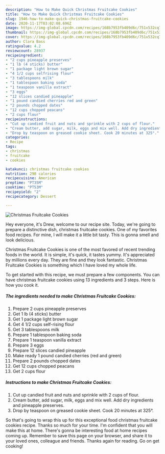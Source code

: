```yaml
---
description: "How to Make Quick Christmas Fruitcake Cookies"
title: "How to Make Quick Christmas Fruitcake Cookies"
slug: 1946-how-to-make-quick-christmas-fruitcake-cookies
date: 2020-11-17T03:02:08.696Z
image: https://img-global.cpcdn.com/recipes/168b7953fb409d6c/751x532cq70/christmas-fruitcake-cookies-recipe-main-photo.jpg
thumbnail: https://img-global.cpcdn.com/recipes/168b7953fb409d6c/751x532cq70/christmas-fruitcake-cookies-recipe-main-photo.jpg
cover: https://img-global.cpcdn.com/recipes/168b7953fb409d6c/751x532cq70/christmas-fruitcake-cookies-recipe-main-photo.jpg
author: Clara Bass
ratingvalue: 4.2
reviewcount: 28937
recipeingredient:
- "2 cups pineapple preserves"
- "1 lb (4 sticks) butter"
- "1 package light brown sugar"
- "4 1/2 cups selfrising flour"
- "3 tablespoons milk"
- "1 tablespoon baking soda"
- "1 teaspoon vanilla extract"
- "3 eggs"
- "12 slices candied pineapple"
- "1 pound candied cherries red and green"
- "2 pounds chopped dates"
- "12 cups chopped peacans"
- "2 cups flour"
recipeinstructions:
- "Cut up candied fruit and nuts and sprinkle with 2 cups of flour."
- "Cream butter, add sugar, milk, eggs and mix well. Add dry ingredients and pineapple preserves."
- "Drop by teaspoon on greased cookie sheet. Cook 20 minutes at 325°."
categories:
- Recipe
tags:
- christmas
- fruitcake
- cookies

katakunci: christmas fruitcake cookies 
nutrition: 298 calories
recipecuisine: American
preptime: "PT35M"
cooktime: "PT53M"
recipeyield: "2"
recipecategory: Dessert

---
```



![Christmas Fruitcake Cookies](https://img-global.cpcdn.com/recipes/168b7953fb409d6c/751x532cq70/christmas-fruitcake-cookies-recipe-main-photo.jpg)

Hey everyone, it's Drew, welcome to our recipe site. Today, we're going to prepare a distinctive dish, christmas fruitcake cookies. One of my favorites food recipes. For mine, I will make it a little bit tasty. This is gonna smell and look delicious.

Christmas Fruitcake Cookies is one of the most favored of recent trending foods in the world. It is simple, it's quick, it tastes yummy. It's appreciated by millions every day. They are fine and they look fantastic. Christmas Fruitcake Cookies is something which I have loved my whole life.




To get started with this recipe, we must prepare a few components. You can have christmas fruitcake cookies using 13 ingredients and 3 steps. Here is how you cook it.

<!--inarticleads1-->

##### The ingredients needed to make Christmas Fruitcake Cookies:

1. Prepare 2 cups pineapple preserves
1. Get 1 lb (4 sticks) butter
1. Get 1 package light brown sugar
1. Get 4 1/2 cups self-rising flour
1. Get 3 tablespoons milk
1. Prepare 1 tablespoon baking soda
1. Prepare 1 teaspoon vanilla extract
1. Prepare 3 eggs
1. Prepare 12 slices candied pineapple
1. Make ready 1 pound candied cherries (red and green)
1. Prepare 2 pounds chopped dates
1. Get 12 cups chopped peacans
1. Get 2 cups flour




<!--inarticleads2-->

##### Instructions to make Christmas Fruitcake Cookies:

1. Cut up candied fruit and nuts and sprinkle with 2 cups of flour.
1. Cream butter, add sugar, milk, eggs and mix well. Add dry ingredients and pineapple preserves.
1. Drop by teaspoon on greased cookie sheet. Cook 20 minutes at 325°.




So that's going to wrap this up for this exceptional food christmas fruitcake cookies recipe. Thanks so much for your time. I'm confident that you will make this at home. There's gonna be interesting food at home recipes coming up. Remember to save this page on your browser, and share it to your loved ones, colleague and friends. Thanks again for reading. Go on get cooking!
